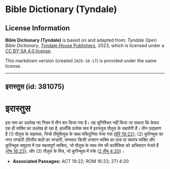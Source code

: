 # Bible Dictionary (Tyndale)

## License Information

**Bible Dictionary (Tyndale)** is based on and adapted from: _Tyndale Open Bible Dictionary_, [Tyndale House Publishers](https://tyndaleopenresources.com/), 2023, which is licensed under a [CC BY-SA 4.0 license](https://creativecommons.org/licenses/by-sa/4.0/legalcode.en).

This markdown version (created `2025-10-17`) is provided under the same license.



--------------------------------

## इरास्तुस (id: 381075)

इरास्तुस
========

इस नाम का उल्लेख नए नियम में तीन बार किया गया है। यह सुनिश्चित नहीं किया जा सकता कि केवल एक ही व्यक्ति का उल्लेख हो रहा है, हालाँकि प्रत्येक बात में इरास्तुस पौलुस के सहयोगी हैं। तीन उदाहरण हैं (1\) पौलुस के सहायक, जिन्हें तीमुथियुस के साथ मकिदुनिया भेजा गया ([प्रेरि 19:22](https://ref.ly/Acts19:22)); (2\) कुरिन्थुस का नगर भण्डारी (वित्तीय बातों का भण्डारी, सम्भवतः किसी धनवान व्यक्ति का दास या स्वतंत्र व्यक्ति और कुरिन्थुस समुदाय में एक महत्वपूर्ण व्यक्ति), जो पौलुस के साथ रोम की कलीसिया को अभिवादन भेजते हैं ([रोम 16:23](https://ref.ly/Rom16:23)); और (3\) पौलुस के मित्र, जो कुरिन्थुस में रुके ([2 तीमु 4:20](https://ref.ly/2Tim4:20))।

* **Associated Passages:** ACT 19:22; ROM 16:23; 2TI 4:20

